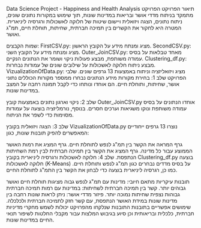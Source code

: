 Data Science Project - Happiness and Health Analysis
תיאור הפרויקט
הפרויקט מתמקד בניתוח מדדי אושר ובריאות במדינות שונות, תוך שימוש במקורות נתונים שונים, ניתוח נתונים, הצגה ויזואלית ויישום שיטות של חלוקה לאשכולות ורגרסיה ליניארית. המטרה היא לחקור את הקשרים בין תמיכה חברתית, שחיתות, תוחלת חיים, תמ"ג ואושר.

שמות הקבצים:
FirstCSV.py: מציג ומנתח מידע על הקובץ הראשון.
SecondCSV.py: מציג ומנתח מידע על הקובץ השני.
Outer_JoinCSV.py: מאחד טבלאות על בסיס עמודה משותפת, מבצע פעולות ניקוי ושומר את הנתונים הנקיים.
Clustering_df.py: מבצע ניתוח חלוקה לאשכולות על שילובים שונים של עמודות נבחרות.
VizualizationOfData.py: מציג ויזואליזציה וניתוח באמצעות 13 גרפים שונים.
שלבי הפרויקט
שלב 1: בחירת מקורות מידע
הנתונים נבחרו ממספר מקורות הכוללים נתוני אושר, שחיתות, ותוחלת חיים. הם אוחדו ונותחו כדי לקבל תמונה רחבה על המצב במדינות שונות.

שלב 2: ניקוי וארגון נתונים
באמצעות קובץ Outer_JoinCSV.py אוחדו הנתונים על בסיס עמודה משותפת ונוקו משגיאות וערכים חסרים. בנוסף, נורמליזציה בוצעה על עמודות מסוימות כדי לשפר את הניתוח.

שלב 3: הצגה ויזואלית
בקובץ VizualizationOfData.py נוצרו 13 גרפים ייחודיים המאפשרים להפיק תובנות שונות, כגון:

גרף המראה את הקשר בין תמ"ג לנפש לתוחלת חיים.
גרף המציג את רמות האושר הממוצע עבור כל מדינה.
גרף המציג את הקשר בין תמיכה חברתית לבין רמת השחיתות הנתפסת.
שלב 4: חלוקה לאשכולות ורגרסיה ליניארית
בקובץ Clustering_df.py בוצעה חלוקה לאשכולות (K-Means) על בסיס מדדים נבחרים כגון תמ"ג לנפש ותוחלת חיים. כמו כן, רגרסיה ליניארית בוצעה כדי לבחון את הקשר בין התמ"ג לתוחלת החיים.

תובנות עיקריות
מתאם חיובי: מדינות עם תמ"ג לנפש גבוה מציגות תוחלת חיים ואושר גבוהים יותר.
קשר בין תמיכה חברתית לשחיתות: במדינות עם רמות תמיכה חברתית גבוהות נצפית שחיתות נמוכה יותר.
פיזור מדדי אושר: ניתן לראות שונות רחבה בין מדינות שונות במידת האושר הנתפסת, עם קשר חזק לתמיכה חברתית ולכלכלה.
שימושים אפשריים בתובנות
התובנות שנלקחו מהפרויקט יכולות לשמש מחקרי מדיניות חברתית, כלכלית ובריאותית וכן סיוע בגיבוש המלצות עבור מקבלי החלטות לשיפור תנאי החיים במדינות שונות.

